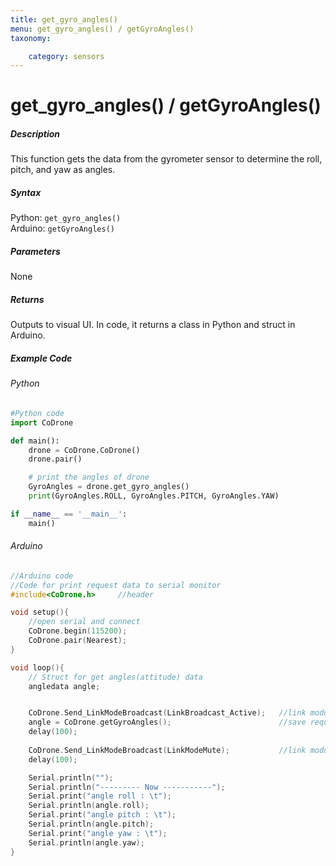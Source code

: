```yaml
---
title: get_gyro_angles()
menu: get_gyro_angles() / getGyroAngles()
taxonomy:

	category: sensors
---
```


# get_gyro_angles() / getGyroAngles()

##### Description

This function gets the data from the gyrometer sensor to determine the roll, pitch, and yaw as angles.

##### Syntax
Python: ```get_gyro_angles()```<br />
Arduino: ```getGyroAngles()```

##### Parameters

None

##### Returns

Outputs to visual UI. In code, it returns a class in Python and struct in Arduino.

##### Example Code
###### Python
```python
#Python code
import CoDrone

def main():
	drone = CoDrone.CoDrone()
	drone.pair()

	# print the angles of drone
	GyroAngles = drone.get_gyro_angles()
	print(GyroAngles.ROLL, GyroAngles.PITCH, GyroAngles.YAW)

if __name__ == '__main__':
	main()

```
###### Arduino
```c
//Arduino code
//Code for print request data to serial monitor
#include<CoDrone.h>		//header

void setup(){
	//open serial and connect
	CoDrone.begin(115200);
	CoDrone.pair(Nearest);	
}

void loop(){
	// Struct for get angles(attitude) data
	angledata angle;


	CoDrone.Send_LinkModeBroadcast(LinkBroadcast_Active);	//link module mode change => Active
	angle = CoDrone.getGyroAngles();						//save request data
	delay(100);
	    
	CoDrone.Send_LinkModeBroadcast(LinkModeMute);       	//link module mode change => Mute
	delay(100);

	Serial.println("");
	Serial.println("--------- Now -----------");
	Serial.print("angle roll : \t");
	Serial.println(angle.roll);
	Serial.print("angle pitch : \t");
	Serial.println(angle.pitch);
	Serial.print("angle yaw : \t");
	Serial.println(angle.yaw);	
}

```